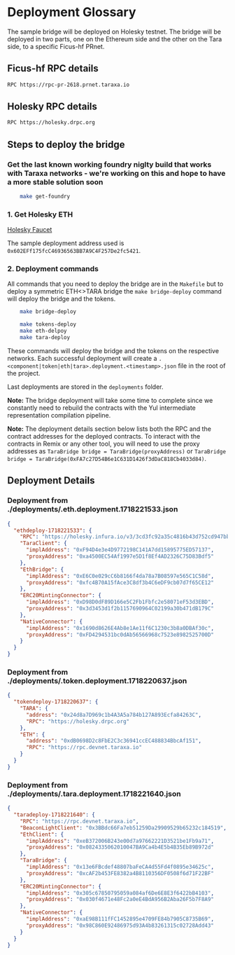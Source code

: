 # Deployment Glossary

The sample bridge will be deployed on Holesky testnet. The bridge will be deployed in two parts, one on the Ethereum side and the other on the Tara side, to a specific Ficus-hf PRnet.

## Ficus-hf RPC details

```bash
RPC https://rpc-pr-2618.prnet.taraxa.io
```

## Holesky RPC details

```bash
RPC https://holesky.drpc.org
```

## Steps to deploy the bridge

### Get the last known working foundry niglty build that works with Taraxa networks - we're working on this and hope to have a more stable solution soon

```bash
    make get-foundry
```

### 1. Get Holesky ETH

[Holesky Faucet](https://stakely.io/en/faucet/ethereum-holesky-testnet-eth)

The sample deployment address used is `0x602EFf175fcC46936563BB7A9C4F257De2fc5421`.

### 2. Deployment commands

All commands that you need to deploy the bridge are in the `Makefile` but to deploy a symmetric ETH<>TARA bridge the `make bridge-deploy` command will deploy the bridge and the tokens.

```bash
    make bridge-deploy
```

```bash
    make tokens-deploy
    make eth-delpoy
    make tara-deploy
```

These commands will deploy the bridge and the tokens on the respective networks. Each successful deployment will create a `.<component|token|eth|tara>.deployment.<timestamp>.json` file in the root of the project.

Last deployments are stored in the `deployments` folder.

**Note:** The bridge deployment will take some time to complete since we constantly need to rebuild the contracts with the Yul intermediate representation compilation pipeline.

**Note:** The deployment details section below lists both the RPC and the contract addresses for the deployed contracts. To interact with the contracts in Remix or any other tool, you will need to use the proxy addresses as `TaraBridge bridge = TaraBridge(proxyAddress)` or `TaraBridge bridge = TaraBridge(0xFA7c27D54B6e1C631D1426f3dDaC818Cb4033d84)`.
## Deployment Details

### Deployment from ./deployments/.eth.deployment.1718221533.json
```json
{
  "ethdeploy-1718221533": {
    "RPC": "https://holesky.infura.io/v3/3cd3fc92a35c4816b43d752cd947bbab",
    "TaraClient": {
      "implAddress": "0xF94D4e3e4D9772198C141A7dd15895775ED57137",
      "proxyAddress": "0xa4500EC54Af1997e5D1f8Ef4AD2326C75D83Bdf5"
    },
    "EthBridge": {
      "implAddress": "0xE6C0e029cC6b8166f4da78a7B08597e565C1C58d",
      "proxyAddress": "0xfc4B70A15fAce3C8df3b4C6eDF9cb07d7f65CE12"
    },
    "ERC20MintingConnector": {
      "implAddress": "0xD98D0dF89D166e5C2Fb1Fbfc2e58071eF53d3EBD",
      "proxyAddress": "0x3d3453d1f2b1157690964C02199a30b471dB179C"
    },
    "NativeConnector": {
      "implAddress": "0x1690d8626E4Ab8e1Ae11f6C1230c3b8a0DBAf30c",
      "proxyAddress": "0xFD4294531bc0dAb56566968c7523e8982525700D"
    }
  }
}
```

### Deployment from ./deployments/.token.deployment.1718220637.json
```json
{
  "tokendeploy-1718220637": {
    "TARA": {
      "address": "0x24d8a7D969c1b4A3A5a784b127A893Ecfa84263C",
      "RPC": "https://holesky.drpc.org"
    },
    "ETH": {
      "address": "0xdB0698D2c8FbE2C3c36941ccEC488834BbcAf151",
      "RPC": "https://rpc.devnet.taraxa.io"
    }
  }
}
```

### Deployment from ./deployments/.tara.deployment.1718221640.json
```json
{
  "taradeploy-1718221640": {
    "RPC": "https://rpc.devnet.taraxa.io",
    "BeaconLightClient": "0x3BBdc66Fa7eb51259Da29909529b65232c184519",
    "EthClient": {
      "implAddress": "0xeB372006B243e00d7a97662221D3521be1Fb9a71",
      "proxyAddress": "0x0824335062010047BA9Ca4b4E5b4B35Eb89B972d"
    },
    "TaraBridge": {
      "implAddress": "0x13e6FBcdef48807baFeCA4d55Fd4f0895e34625c",
      "proxyAddress": "0xcAF2b453FE8382a4B8110356DF0508f6d71F22BF"
    },
    "ERC20MintingConnector": {
      "implAddress": "0x305c67850795059a084af6De6E8E3f6422bB4103",
      "proxyAddress": "0x030f4671e48Fc2a0eE4BdA956B2Aba26F5b7F8A9"
    },
    "NativeConnector": {
      "implAddress": "0xaE98B111fFC1452895e4709FE84b7905C8735B69",
      "proxyAddress": "0x98C860E92486975d93A4b83261315c02728Add43"
    }
  }
}
```

